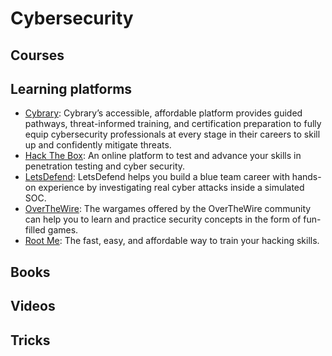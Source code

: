 # Cybersecurity

## Courses

## Learning platforms
- [Cybrary](https://www.cybrary.it/): Cybrary’s accessible, affordable platform provides guided pathways, threat-informed training, and certification preparation to fully equip cybersecurity professionals at every stage in their careers to skill up and confidently mitigate threats.
- [Hack The Box](https://www.hackthebox.com/): An online platform to test and advance your skills in penetration testing and cyber security.
- [LetsDefend](https://letsdefend.io/): LetsDefend helps you build a blue team career with hands-on experience by investigating real cyber attacks inside a simulated SOC.
- [OverTheWire](https://overthewire.org/wargames/): The wargames offered by the OverTheWire community can help you to learn and practice security concepts in the form of fun-filled games.
- [Root Me](https://www.root-me.org/?lang=en): The fast, easy, and affordable way to train your hacking skills.

## Books

## Videos

## Tricks